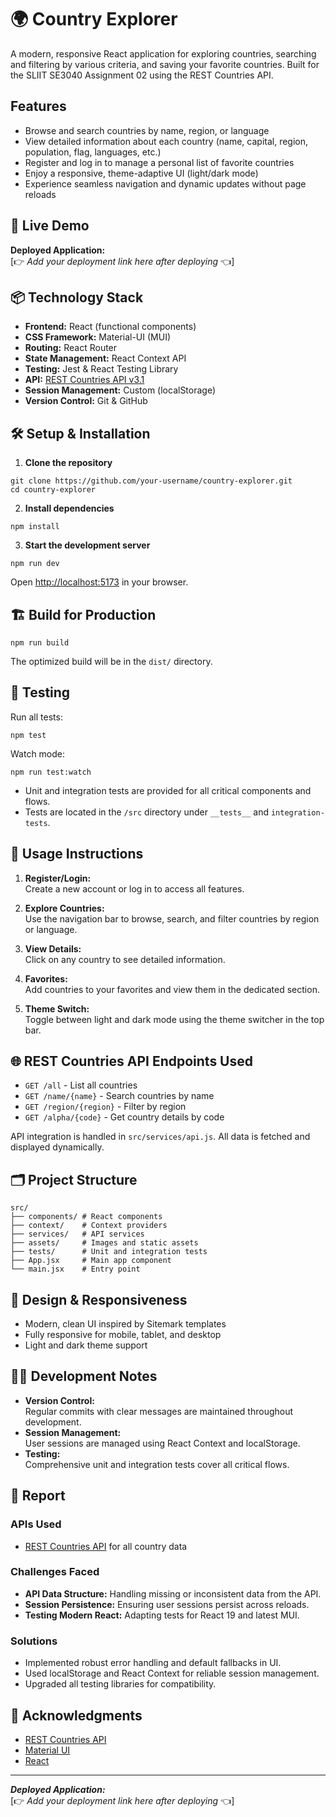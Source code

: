 # 🌍 Country Explorer

A modern, responsive React application for exploring countries, searching and filtering by various criteria, and saving your favorite countries. Built for the SLIIT SE3040 Assignment 02 using the REST Countries API.

## Features

- Browse and search countries by name, region, or language
- View detailed information about each country (name, capital, region, population, flag, languages, etc.)
- Register and log in to manage a personal list of favorite countries
- Enjoy a responsive, theme-adaptive UI (light/dark mode)
- Experience seamless navigation and dynamic updates without page reloads

## 🚀 Live Demo

**Deployed Application:**  
[👉 _Add your deployment link here after deploying_ 👈]

## 📦 Technology Stack

- **Frontend:** React (functional components)
- **CSS Framework:** Material-UI (MUI)
- **Routing:** React Router
- **State Management:** React Context API
- **Testing:** Jest & React Testing Library
- **API:** [REST Countries API v3.1](https://restcountries.com/)
- **Session Management:** Custom (localStorage)
- **Version Control:** Git & GitHub

## 🛠️ Setup & Installation

1. **Clone the repository**
```
git clone https://github.com/your-username/country-explorer.git
cd country-explorer
```

2. **Install dependencies**
```
npm install
```

3. **Start the development server**
```
npm run dev
```

Open [http://localhost:5173](http://localhost:5173) in your browser.

## 🏗️ Build for Production

```
npm run build
```

The optimized build will be in the `dist/` directory.

## 🧪 Testing

Run all tests:
```
npm test
```

Watch mode:
```
npm run test:watch
```

- Unit and integration tests are provided for all critical components and flows.
- Tests are located in the `/src` directory under `__tests__` and `integration-tests`.

## 📝 Usage Instructions

1. **Register/Login:**  
   Create a new account or log in to access all features.

2. **Explore Countries:**  
   Use the navigation bar to browse, search, and filter countries by region or language.

3. **View Details:**  
   Click on any country to see detailed information.

4. **Favorites:**  
   Add countries to your favorites and view them in the dedicated section.

5. **Theme Switch:**  
   Toggle between light and dark mode using the theme switcher in the top bar.

## 🌐 REST Countries API Endpoints Used

- `GET /all` - List all countries
- `GET /name/{name}` - Search countries by name
- `GET /region/{region}` - Filter by region
- `GET /alpha/{code}` - Get country details by code

API integration is handled in `src/services/api.js`. All data is fetched and displayed dynamically.

## 🗂️ Project Structure

```
src/
├── components/ # React components
├── context/    # Context providers
├── services/   # API services
├── assets/     # Images and static assets
├── tests/      # Unit and integration tests
├── App.jsx     # Main app component
└── main.jsx    # Entry point
```

## 🧩 Design & Responsiveness

- Modern, clean UI inspired by Sitemark templates
- Fully responsive for mobile, tablet, and desktop
- Light and dark theme support

## 🧑‍💻 Development Notes

- **Version Control:**  
  Regular commits with clear messages are maintained throughout development.
- **Session Management:**  
  User sessions are managed using React Context and localStorage.
- **Testing:**  
  Comprehensive unit and integration tests cover all critical flows.

## 📝 Report

### APIs Used
- [REST Countries API](https://restcountries.com/) for all country data

### Challenges Faced
- **API Data Structure:** Handling missing or inconsistent data from the API.
- **Session Persistence:** Ensuring user sessions persist across reloads.
- **Testing Modern React:** Adapting tests for React 19 and latest MUI.

### Solutions
- Implemented robust error handling and default fallbacks in UI.
- Used localStorage and React Context for reliable session management.
- Upgraded all testing libraries for compatibility.

## 🙏 Acknowledgments

- [REST Countries API](https://restcountries.com/)
- [Material UI](https://mui.com/)
- [React](https://react.dev/)

---

**_Deployed Application:_**  
[👉 _Add your deployment link here after deploying_ 👈]